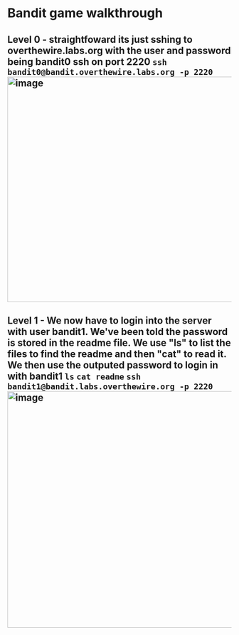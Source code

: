 # **Bandit game walkthrough**
## **Level 0** - straightfoward its just sshing to overthewire.labs.org with the user and password being bandit0 ssh on port 2220 ``ssh bandit0@bandit.overthewire.labs.org -p 2220`` <img width="1102" height="506" alt="image" src="https://github.com/user-attachments/assets/ce799705-45c3-415b-af82-663118d897b3" />
## **Level 1** - We now have to login into the server with user bandit1. We've been told the password is stored in the readme file. We use "ls" to list the files to find the readme and then "cat" to read it. We then use the outputed password to login in with bandit1  ``ls`` ``cat readme`` ``ssh bandit1@bandit.labs.overthewire.org -p 2220``                                       <img width="1103" height="531" alt="image" src="https://github.com/user-attachments/assets/c2f2d13b-2bdb-472d-85c1-dfcec294e7be" />


